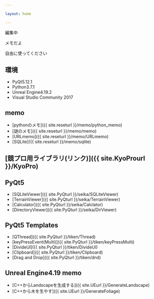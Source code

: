 ```yaml
---

layout: home

---
```


編集中

メモだよ

自由に使ってください

## 環境

* PyQt5.12.1
* Python3.7.1
* Unreal Engine4.19.2
* Visual Studio Community 2017

## memo
* [pythonのメモ]({{ site.reseturl }}/memo/python_memo)
* [謎のメモ]({{ site.reseturl }}/memo/memo)
* [URLmemo]({{ site.reseturl }}/memo/URLmemo)
* [SQLite]({{ site.reseturl }}/memo/sqlite)

## [競プロ用ライブラリ(リンク)]({{ site.KyoProurl }}/KyoPro)

## PyQt5

* [SQLiteViewer]({{ site.PyQturl }}/seika/SQLiteViewer)
* [TerrainViewer]({{ site.PyQturl }}/seika/TerrainViewer)
* [Calculator]({{ site.PyQturl }}/seika/Calclator)
* [DirectoryViewer]({{ site.PyQturl }}/seika/DirViewer)

## PyQt5 Templates

* [QThread]({{ site.PyQturl }}/tiken/Thread)
* [keyPressEvent(Multi)]({{ site.PyQturl }}/tiken/keyPressMulti)
* [DivideUI]({{ site.PyQturl }}/tiken/DivideUI)
* [Clipboard]({{ site.PyQturl }}/tiken/Clipboard)
* [Drag and Drop]({{ site.PyQturl }}/tiken/dnd)

## Unreal Engine4.19 memo

* [C++からLandscapeを生成する]({{ site.UEurl }}/GenerateLandscape)
* [C++から木を生やす]({{ site.UEurl }}/GenerateFoliage)
